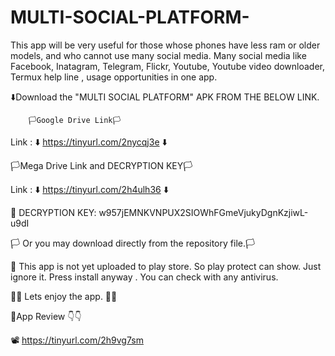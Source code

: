 # MULTI-SOCIAL-PLATFORM-

This app will be very useful for those whose phones have less ram or older models, and who cannot use many social media.
 Many social media like Facebook, Inatagram, Telegram, Flickr, Youtube, Youtube video downloader, Termux help line ,
usage opportunities in one app.



⬇️Download the "MULTI SOCIAL PLATFORM" APK FROM THE BELOW LINK.
         
        🏳️Google Drive Link🏳️        

Link : ⬇️  https://tinyurl.com/2nycqj3e ⬇️

 🏳️Mega Drive Link and DECRYPTION KEY🏳️

Link : ⬇️ https://tinyurl.com/2h4ulh36 ⬇️

🔐 DECRYPTION KEY: w957jEMNKVNPUX2SIOWhFGmeVjukyDgnKzjiwL-u9dI


🏳️ Or you may download directly from the repository file.🏳️


🚫 This app is not yet uploaded to play store. 
So play protect can show. Just ignore it.  Press install anyway . You can check with any antivirus. 

🥳🥳  Lets enjoy the app.  🥳🥳

🚩App Review 👇👇

📽️ https://tinyurl.com/2h9vg7sm







